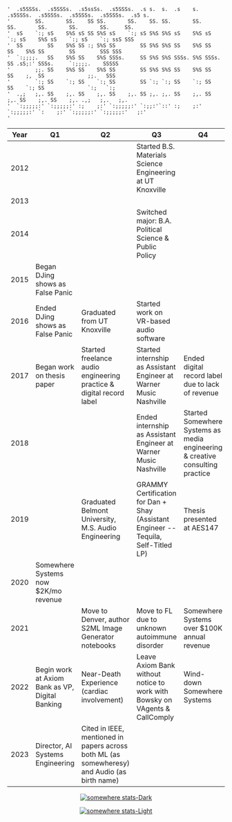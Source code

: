 ```
'  .s5SSSs.  .s5SSSs.  .s5ssSs.  .s5SSSs.  .s s.  s.  .s    s.  .s5SSSs.  .s5SSSs.  .s5SSSs.  .s5SSSs.  .s5 s.  
'        SS.       SS.    SS SS.       SS.    SS. SS.       SS.       SS.       SS.       SS.       SS.     SS. 
'  sS    `:; sS    S%S sS SS S%S sS    `:; sS S%S S%S sS    S%S sS    `:; sS    S%S sS    `:; sS    `:; ssS SSS 
'  SS        SS    S%S SS :; S%S SS        SS S%S S%S SS    S%S SS        SS    S%S SS        SS        SSS SSS 
'  `:;;;;.   SS    S%S SS    S%S SSSs.     SS S%S S%S SSSs. S%S SSSs.     SS .sS;:' SSSs.     `:;;;;.    SSSSS  
'        ;;. SS    S%S SS    S%S SS        SS S%S S%S SS    S%S SS        SS    ;,  SS              ;;.   SSS   
'        `:; SS    `:; SS    `:; SS        SS `:; `:; SS    `:; SS        SS    `:; SS              `:;   `:;   
'  .,;   ;,. SS    ;,. SS    ;,. SS    ;,. SS ;,. ;,. SS    ;,. SS    ;,. SS    ;,. SS    ;,. .,;   ;,.   ;,.   
'  `:;;;;;:' `:;;;;;:' :;    ;:' `:;;;;;:' `:;;:'`::' :;    ;:' `:;;;;;:' `:    ;:' `:;;;;;:' `:;;;;;:'   ;:'   
'                                                                                                               
```

| Year  | Q1                                                        | Q2                                                 | Q3                                                                                     | Q4                                                       |
|-------|----------------------------------------------------------|----------------------------------------------------|----------------------------------------------------------------------------------------|---------------------------------------------------------|
| 2012  |                                                          |                                                    | Started B.S. Materials Science Engineering at UT Knoxville                              |                                                         |
| 2013  |                                                          |                                                    |                                                                                        |                                                         |
| 2014  |                                                          |                                                    | Switched major: B.A. Political Science & Public Policy                                 |                                                         |
| 2015  | Began DJing shows as False Panic                          |                                                    |                                                                                        |                                                         |
| 2016  | Ended DJing shows as False Panic                          | Graduated from UT Knoxville                          | Started work on VR-based audio software                                                |                                                         |
| 2017  | Began work on thesis paper                                | Started freelance audio engineering practice & digital record label                   | Started internship as Assistant Engineer at Warner Music Nashville                    | Ended digital record label due to lack of revenue        |
| 2018  |                                                          |                                                    | Ended internship as Assistant Engineer at Warner Music Nashville                       | Started Somewhere Systems as media engineering & creative consulting practice        |
| 2019  |                                                          | Graduated Belmont University, M.S. Audio Engineering                                 | GRAMMY Certification for Dan + Shay (Assistant Engineer -- Tequila, Self-Titled LP)    | Thesis presented at AES147                                                           |
| 2020  | Somewhere Systems now $2K/mo revenue                      |                                                    |                                                                                        |                                                         |
| 2021  |                                                          | Move to Denver, author S2ML Image Generator notebooks                                | Move to FL due to unknown autoimmune disorder                                         | Somewhere Systems over $100K annual revenue               |
| 2022  | Begin work at Axiom Bank as VP, Digital Banking           | Near-Death Experience (cardiac involvement)                                          | Leave Axiom Bank without notice to work with Bowsky on VAgents & CallComply            | Wind-down Somewhere Systems                               |
| 2023  | Director, AI Systems Engineering                          | Cited in IEEE, mentioned in papers across both ML (as somewheresy) and Audio (as birth name) |                                                                                        |                                                         |

<div align="center">

[![somewhere stats-Dark](https://github-readme-stats.vercel.app/api?username=somewheresy&show_icons=true&theme=dark&bg_color=202020&text_color=f8f8f8&icon_color=ff4400&border_color=f8f8f8&border_radius=2#gh-dark-mode-only)](https://github.com/somewheresy/github-readme-stats#gh-dark-mode-only)

</div>

<div align="center">

[![somewhere stats-Light](https://github-readme-stats.vercel.app/api?username=somewheresy&show_icons=true&theme=default&bg_color=202020&text_color=f8f8f8&icon_color=ff4400&border_color=f8f8f8&border_radius=2#gh-light-mode-only)](https://github.com/somewheresy/github-readme-stats#gh-light-mode-only)

</div>
